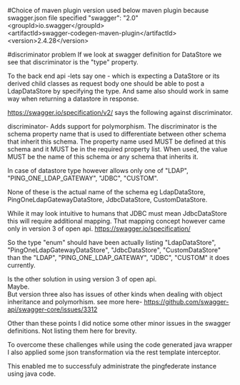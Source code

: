 #Choice of maven plugin version
used below maven plugin because swagger.json file specified "swagger": "2.0"  
&lt;groupId&gt;io.swagger&lt;/groupId&gt;  
&lt;artifactId&gt;swagger-codegen-maven-plugin&lt;/artifactId&gt;  
&lt;version&gt;2.4.28&lt;/version&gt;  

#discriminator problem
If we look at swagger definition for DataStore we see that discriminator is the "type" property.

To the back end api -lets say one - which is expecting a DataStore or its derived child classes as request body one should be able to post a LdapDataStore by specifying the type.
And same also should work in same way when returning a datastore in response.

https://swagger.io/specification/v2/ says the following against discriminator.

discriminator- 
Adds support for polymorphism. The discriminator is the schema property name that is used to differentiate between other schema that inherit this schema. The property name used MUST be defined at this schema and it MUST be in the required property list. When used, the value MUST be the name of this schema or any schema that inherits it.

In case of datastore type however allows only one of "LDAP", "PING_ONE_LDAP_GATEWAY", "JDBC", "CUSTOM".

None of these is the actual name of the schema eg
LdapDataStore, PingOneLdapGatewayDataStore, JdbcDataStore, CustomDataStore.

While it may look intuitive to humans that JDBC must mean JdbcDataStore this will require additional mapping. That mapping concept however came only in version 3 of open api.
https://swagger.io/specification/

So the type "enum" should have been actually listing  "LdapDataStore", "PingOneLdapGatewayDataStore", "JdbcDataStore", "CustomDataStore" than the "LDAP", "PING_ONE_LDAP_GATEWAY", "JDBC", "CUSTOM" it does currently.

Is the other solution in using version 3 of open api.  
Maybe.  
But version three also has issues of other kinds when dealing with object inheritance and polymorhism. see more here- https://github.com/swagger-api/swagger-core/issues/3312   

Other than these points I did notice some other minor issues in the swagger definitions. Not listing them here for brevity.

To overcome these challenges while using the code generated java wrapper I also applied some json transformation via the rest template interceptor.

This enabled me to successfuly administrate the pingfederate instance using java code.

